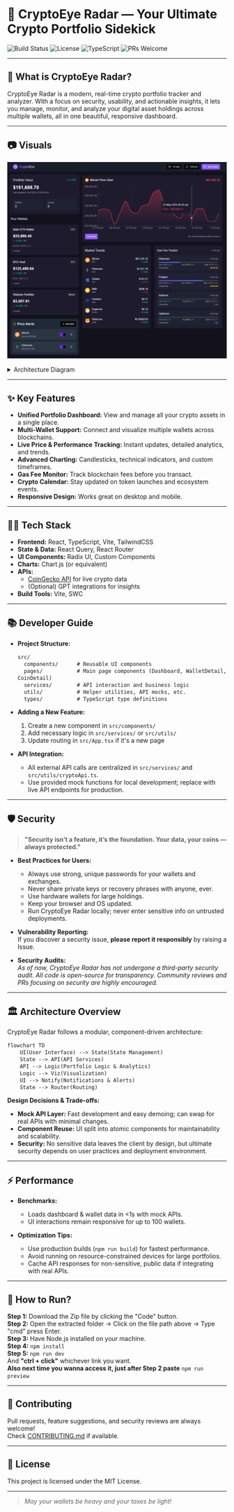 # 🚀 CryptoEye Radar &mdash; Your Ultimate Crypto Portfolio Sidekick

![Build Status](https://img.shields.io/badge/build-passing-brightgreen)
![License](https://img.shields.io/github/license/Sharvil9/Crypto-Eye-Radar)
![TypeScript](https://img.shields.io/badge/language-TypeScript-blue)
![PRs Welcome](https://img.shields.io/badge/PRs-welcome-brightgreen)

---

## 🧐 What is CryptoEye Radar?

CryptoEye Radar is a modern, real-time crypto portfolio tracker and analyzer. With a focus on security, usability, and actionable insights, it lets you manage, monitor, and analyze your digital asset holdings across multiple wallets, all in one beautiful, responsive dashboard.

---

## 📷 Visuals

![Dashboard Screenshot](crypto-eye-radar.png)

<details>
<summary>Architecture Diagram</summary>

```mermaid
flowchart TD
    User --> App[CryptoEye Radar App]
    App -->|API Calls| CoinGecko[CoinGecko API]
    App -->|Wallet Data| Wallets[User Wallets]
    App -->|Charts & Analytics| Charts[Chart.js / Custom]
```
</details>

---

## ✨ Key Features

- **Unified Portfolio Dashboard:** View and manage all your crypto assets in a single place.
- **Multi-Wallet Support:** Connect and visualize multiple wallets across blockchains.
- **Live Price & Performance Tracking:** Instant updates, detailed analytics, and trends.
- **Advanced Charting:** Candlesticks, technical indicators, and custom timeframes.
- **Gas Fee Monitor:** Track blockchain fees before you transact.
- **Crypto Calendar:** Stay updated on token launches and ecosystem events.
- **Responsive Design:** Works great on desktop and mobile.

---

## 🧑‍💻 Tech Stack

- **Frontend:** React, TypeScript, Vite, TailwindCSS
- **State & Data:** React Query, React Router
- **UI Components:** Radix UI, Custom Components
- **Charts:** Chart.js (or equivalent)
- **APIs:** 
  - [CoinGecko API](https://www.coingecko.com/en/api) for live crypto data
  - (Optional) GPT integrations for insights
- **Build Tools:** Vite, SWC

---

## 📚 Developer Guide

- **Project Structure:**  
  ```
  src/
    components/      # Reusable UI components
    pages/           # Main page components (Dashboard, WalletDetail, CoinDetail)
    services/        # API interaction and business logic
    utils/           # Helper utilities, API mocks, etc.
    types/           # TypeScript type definitions
  ```

- **Adding a New Feature:**  
  1. Create a new component in `src/components/`
  2. Add necessary logic in `src/services/` or `src/utils/`
  3. Update routing in `src/App.tsx` if it's a new page

- **API Integration:**  
    - All external API calls are centralized in `src/services/` and `src/utils/cryptoApi.ts`.
    - Use provided mock functions for local development; replace with live API endpoints for production.

---

## 🛡️ Security

> **"Security isn’t a feature, it’s the foundation. Your data, your coins &mdash; always protected."**

- **Best Practices for Users:**
  - Always use strong, unique passwords for your wallets and exchanges.
  - Never share private keys or recovery phrases with anyone, ever.
  - Use hardware wallets for large holdings.
  - Keep your browser and OS updated.
  - Run CryptoEye Radar locally; never enter sensitive info on untrusted deployments.

- **Vulnerability Reporting:**  
  If you discover a security issue, **please report it responsibly** by raising a Issue.

- **Security Audits:**  
  _As of now, CryptoEye Radar has not undergone a third-party security audit. All code is open-source for transparency. Community reviews and PRs focusing on security are highly encouraged._

---

## 🏛️ Architecture Overview

CryptoEye Radar follows a modular, component-driven architecture:

```mermaid
flowchart TD
    UI(User Interface) --> State(State Management)
    State --> API(API Services)
    API --> Logic(Portfolio Logic & Analytics)
    Logic --> Viz(Visualization)
    UI --> Notify(Notifications & Alerts)
    State --> Router(Routing)
```

**Design Decisions & Trade-offs:**
- **Mock API Layer:** Fast development and easy demoing; can swap for real APIs with minimal changes.
- **Component Reuse:** UI split into atomic components for maintainability and scalability.
- **Security:** No sensitive data leaves the client by design, but ultimate security depends on user practices and deployment environment.

---

## ⚡ Performance

- **Benchmarks:**  
  - Loads dashboard & wallet data in <1s with mock APIs.
  - UI interactions remain responsive for up to 100 wallets.

- **Optimization Tips:**  
  - Use production builds (`npm run build`) for fastest performance.
  - Avoid running on resource-constrained devices for large portfolios.
  - Cache API responses for non-sensitive, public data if integrating with real APIs.

---



## 🚀 How to Run?

**Step 1:** Download the Zip file by clicking the "Code" button.  
**Step 2:** Open the extracted folder -> Click on the file path above -> Type "cmd" press Enter.  
**Step 3:** Have Node.js installed on your machine.  
**Step 4:** `npm install`  
**Step 5:** `npm run dev`  
And **"ctrl + click"** whichever link you want.  
**Also next time you wanna access it, just after Step 2 paste** `npm run preview`

---

## 🤝 Contributing

Pull requests, feature suggestions, and security reviews are always welcome!  
Check [CONTRIBUTING.md](CONTRIBUTING.md) if available.

---

## 📄 License

This project is licensed under the MIT License.

---

> *May your wallets be heavy and your taxes be light!*
